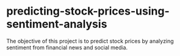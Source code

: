 # predicting-stock-prices-using-sentiment-analysis
The objective of this project is to predict stock prices by analyzing sentiment from financial news and social media.
